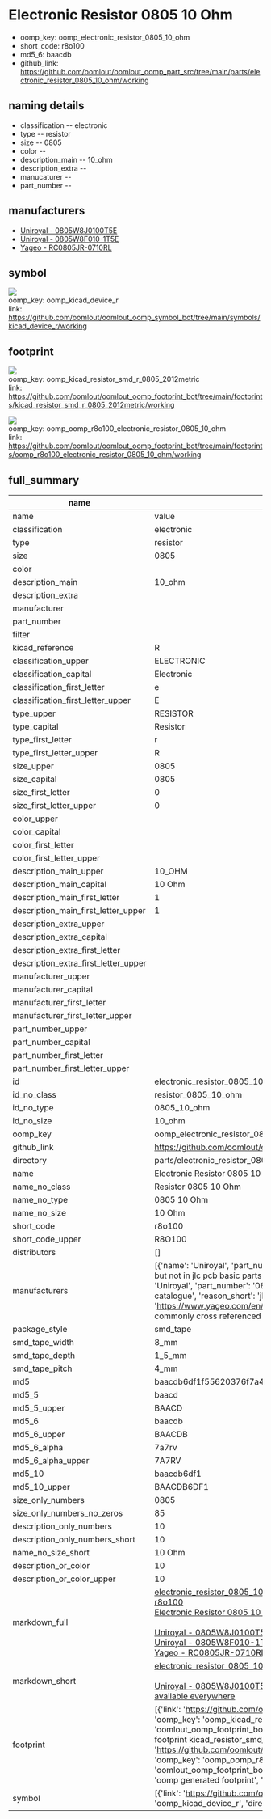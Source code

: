 # Electronic Resistor 0805 10 Ohm

  
* oomp_key: oomp_electronic_resistor_0805_10_ohm 
* short_code: r8o100
* md5_6: baacdb  
* github_link: https://github.com/oomlout/oomlout_oomp_part_src/tree/main/parts/electronic_resistor_0805_10_ohm/working  
## naming details
* classification -- electronic
* type -- resistor
* size -- 0805
* color -- 
* description_main -- 10_ohm
* description_extra -- 
* manucaturer -- 
* part_number -- 


## manufacturers
* [Uniroyal - 0805W8J0100T5E]()  
* [Uniroyal - 0805W8F010-1T5E]()  
* [Yageo - RC0805JR-0710RL](https://www.yageo.com/en/Chart/Download/pdf/RC0805JR-0710RL)  

## symbol

![](symbol/{index}/working/working_600.png)  
oomp_key: oomp_kicad_device_r  
link: https://github.com/oomlout/oomlout_oomp_symbol_bot/tree/main/symbols/kicad_device_r/working  

## footprint

![](footprint/{index}/working/working_600.png)  
oomp_key: oomp_kicad_resistor_smd_r_0805_2012metric  
link: https://github.com/oomlout/oomlout_oomp_footprint_bot/tree/main/footprints/kicad_resistor_smd_r_0805_2012metric/working  

![](footprint/{index}/working/working_600.png)  
oomp_key: oomp_oomp_r8o100_electronic_resistor_0805_10_ohm  
link: https://github.com/oomlout/oomlout_oomp_footprint_bot/tree/main/footprints/oomp_r8o100_electronic_resistor_0805_10_ohm/working  

## full_summary
| name | value | 
| --- | --- | 
| name | value | 
| classification | electronic | 
| type | resistor | 
| size | 0805 | 
| color |  | 
| description_main | 10_ohm | 
| description_extra |  | 
| manufacturer |  | 
| part_number |  | 
| filter |  | 
| kicad_reference | R | 
| classification_upper | ELECTRONIC | 
| classification_capital | Electronic | 
| classification_first_letter | e | 
| classification_first_letter_upper | E | 
| type_upper | RESISTOR | 
| type_capital | Resistor | 
| type_first_letter | r | 
| type_first_letter_upper | R | 
| size_upper | 0805 | 
| size_capital | 0805 | 
| size_first_letter | 0 | 
| size_first_letter_upper | 0 | 
| color_upper |  | 
| color_capital |  | 
| color_first_letter |  | 
| color_first_letter_upper |  | 
| description_main_upper | 10_OHM | 
| description_main_capital | 10 Ohm | 
| description_main_first_letter | 1 | 
| description_main_first_letter_upper | 1 | 
| description_extra_upper |  | 
| description_extra_capital |  | 
| description_extra_first_letter |  | 
| description_extra_first_letter_upper |  | 
| manufacturer_upper |  | 
| manufacturer_capital |  | 
| manufacturer_first_letter |  | 
| manufacturer_first_letter_upper |  | 
| part_number_upper |  | 
| part_number_capital |  | 
| part_number_first_letter |  | 
| part_number_first_letter_upper |  | 
| id | electronic_resistor_0805_10_ohm | 
| id_no_class | resistor_0805_10_ohm | 
| id_no_type | 0805_10_ohm | 
| id_no_size | 10_ohm | 
| oomp_key | oomp_electronic_resistor_0805_10_ohm | 
| github_link | https://github.com/oomlout/oomlout_oomp_part_src/tree/main/parts/electronic_resistor_0805_10_ohm/working | 
| directory | parts/electronic_resistor_0805_10_ohm | 
| name | Electronic Resistor 0805 10 Ohm | 
| name_no_class | Resistor 0805 10 Ohm | 
| name_no_type | 0805 10 Ohm | 
| name_no_size | 10 Ohm | 
| short_code | r8o100 | 
| short_code_upper | R8O100 | 
| distributors | [] | 
| manufacturers | [{'name': 'Uniroyal', 'part_number': '0805W8J0100T5E', 'link': '', 'id': 'manufacturer_uniroyal', 'note': {'reason': 'did this one first, but not in jlc pcb basic parts and 1 percent are and they are the same price', 'reason_short': 'not in jlc basic parts'}}, {'name': 'Uniroyal', 'part_number': '0805W8F010-1T5E', 'link': '', 'id': 'manufacturer_uniroyal', 'note': {'reason': 'in the jlc basic parts catalogue', 'reason_short': 'jlc basic part'}}, {'name': 'Yageo', 'part_number': 'RC0805JR-0710RL', 'link': 'https://www.yageo.com/en/Chart/Download/pdf/RC0805JR-0710RL', 'id': 'manufacturer_yageo', 'note': {'reason': 'yageo is a commonly cross referenced part number', 'reason_short': 'available everywhere'}}] | 
| package_style | smd_tape | 
| smd_tape_width | 8_mm | 
| smd_tape_depth | 1_5_mm | 
| smd_tape_pitch | 4_mm | 
| md5 | baacdb6df1f55620376f7a44eadb27c8 | 
| md5_5 | baacd | 
| md5_5_upper | BAACD | 
| md5_6 | baacdb | 
| md5_6_upper | BAACDB | 
| md5_6_alpha | 7a7rv | 
| md5_6_alpha_upper | 7A7RV | 
| md5_10 | baacdb6df1 | 
| md5_10_upper | BAACDB6DF1 | 
| size_only_numbers | 0805 | 
| size_only_numbers_no_zeros | 85 | 
| description_only_numbers | 10 | 
| description_only_numbers_short | 10 | 
| name_no_size_short | 10 Ohm | 
| description_or_color | 10 | 
| description_or_color_upper | 10 | 
| markdown_full | [electronic_resistor_0805_10_ohm](https://github.com/oomlout/oomlout_oomp_part_src/tree/main/parts/electronic_resistor_0805_10_ohm/working)<br>[r8o100](https://github.com/oomlout/oomlout_oomp_part_src/tree/main/parts/electronic_resistor_0805_10_ohm/working)<br>[Electronic Resistor 0805 10 Ohm](https://github.com/oomlout/oomlout_oomp_part_src/tree/main/parts/electronic_resistor_0805_10_ohm/working)<br><br>[Uniroyal - 0805W8J0100T5E- not in jlc basic parts]() [(L)  ](https://www.lcsc.com/search?q=0805W8J0100T5E)[(D)  ](https://www.digikey.com/en/products?keywords=0805W8J0100T5E)[(M)  ](https://www.mouser.com/Search/Refine?Keyword=0805W8J0100T5E)[(N)  ](https://www.newark.com/search?st=0805W8J0100T5E)[(SZ)  ](https://so.szlcsc.com/global.html?k=0805W8J0100T5E)<br>[Uniroyal - 0805W8F010-1T5E- jlc basic part]() [(L)  ](https://www.lcsc.com/search?q=0805W8F010-1T5E)[(D)  ](https://www.digikey.com/en/products?keywords=0805W8F010-1T5E)[(M)  ](https://www.mouser.com/Search/Refine?Keyword=0805W8F010-1T5E)[(N)  ](https://www.newark.com/search?st=0805W8F010-1T5E)[(SZ)  ](https://so.szlcsc.com/global.html?k=0805W8F010-1T5E)<br>[Yageo - RC0805JR-0710RL- available everywhere](https://www.yageo.com/en/Chart/Download/pdf/RC0805JR-0710RL) [(L)  ](https://www.lcsc.com/search?q=RC0805JR-0710RL)[(D)  ](https://www.digikey.com/en/products?keywords=RC0805JR-0710RL)[(M)  ](https://www.mouser.com/Search/Refine?Keyword=RC0805JR-0710RL)[(N)  ](https://www.newark.com/search?st=RC0805JR-0710RL)[(SZ)  ](https://so.szlcsc.com/global.html?k=RC0805JR-0710RL)<br> | 
| markdown_short | [electronic_resistor_0805_10_ohm](https://github.com/oomlout/oomlout_oomp_part_src/tree/main/parts/electronic_resistor_0805_10_ohm/working)<br><br>[Uniroyal - 0805W8J0100T5E- not in jlc basic parts]()[Uniroyal - 0805W8F010-1T5E- jlc basic part]()[Yageo - RC0805JR-0710RL- available everywhere](https://www.yageo.com/en/Chart/Download/pdf/RC0805JR-0710RL) | 
| footprint | [{'link': 'https://github.com/oomlout/oomlout_oomp_footprint_bot/tree/main/foootprntss/kicad_resistor_smd_r_0805_2012metric', 'oomp_key': 'oomp_kicad_resistor_smd_r_0805_2012metric', 'directory': 'oomlout_oomp_footprint_bot/footprints/kicad_resistor_smd_r_0805_2012metric//working/working.kicad_mod', 'note': 'source footprint kicad_resistor_smd_r_0805_2012metric', 'index': 0}, {'link': 'https://github.com/oomlout/oomlout_oomp_footprint_bot/tree/main/foootprntss/oomp_r8o100_electronic_resistor_0805_10_ohm', 'oomp_key': 'oomp_oomp_r8o100_electronic_resistor_0805_10_ohm', 'directory': 'oomlout_oomp_footprint_bot/footprints/oomp_r8o100_electronic_resistor_0805_10_ohm//working/working.kicad_mod', 'note': 'oomp generated footprint', 'index': 1}] | 
| symbol | [{'link': 'https://github.com/oomlout/oomlout_oomp_symbol_bot/tree/main/symbols/kicad_device_r', 'oomp_key': 'oomp_kicad_device_r', 'directory': 'oomlout_oomp_symbol_bot/symbols/kicad_device_r//working/working.kicad_sym', 'index': 0}] | 

